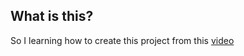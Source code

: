 ## What is this?

So I learning how to create this project from this [video](https://www.youtube.com/watch?v=ADJKbuayubE&list=PLO4UvD38qWwKM5cb0MVFcE0YVa8gDjVgl&index=2&ab_channel=CodeWithAntonio)
